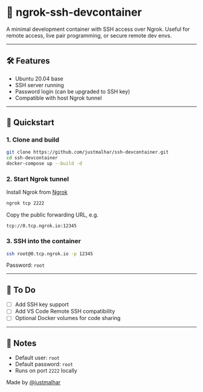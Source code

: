 # 🚀 ngrok-ssh-devcontainer

A minimal development container with SSH access over Ngrok. Useful for remote access, live pair programming, or secure remote dev envs.

---

## 🛠 Features

- Ubuntu 20.04 base
- SSH server running
- Password login (can be upgraded to SSH key)
- Compatible with host Ngrok tunnel

---

## 🧪 Quickstart

### 1. Clone and build

```bash
git clone https://github.com/justmalhar/ssh-devcontainer.git
cd ssh-devcontainer
docker-compose up --build -d
```

### 2. Start Ngrok tunnel

Install Ngrok from [Ngrok](https://ngrok.com)

```bash
ngrok tcp 2222
```

Copy the public forwarding URL, e.g.

```
tcp://0.tcp.ngrok.io:12345
```

### 3. SSH into the container

```bash
ssh root@0.tcp.ngrok.io -p 12345
```

Password: `root`

---

## 🔐 To Do

- [ ] Add SSH key support
- [ ] Add VS Code Remote SSH compatibility
- [ ] Optional Docker volumes for code sharing

---

## 🧠 Notes

- Default user: `root`
- Default password: `root`
- Runs on port `2222` locally

Made by [@justmalhar](www.x.com/justmalhar)
